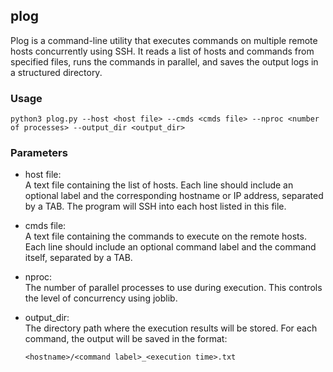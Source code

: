## plog
Plog is a command-line utility that executes commands on multiple remote hosts concurrently using SSH. It reads a list of hosts and commands from specified files, runs the commands in parallel, and saves the output logs in a structured directory.

### Usage
```
python3 plog.py --host <host file> --cmds <cmds file> --nproc <number of processes> --output_dir <output_dir>
```

### Parameters
* host file:  
  A text file containing the list of hosts. Each line should include an optional label and the corresponding hostname or IP address, separated by a TAB. The program will SSH into each host listed in this file.

* cmds file:  
   A text file containing the commands to execute on the remote hosts. Each line should include an optional command label and the command itself, separated by a TAB.

* nproc:  
  The number of parallel processes to use during execution. This controls the level of concurrency using joblib.

* output_dir:  
  The directory path where the execution results will be stored. For each command, the output will be saved in the format:
  ```text
  <hostname>/<command label>_<execution time>.txt
  ```
